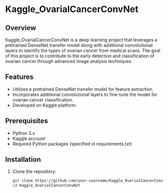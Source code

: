 # Kaggle_OvarialCancerConvNet

## Overview

Kaggle_OvarialCancerConvNet is a deep learning project that leverages a pretrained DenseNet transfer model along with additional convolutional layers to identify the types of ovarian cancer from medical scans. The goal of this project is to contribute to the early detection and classification of ovarian cancer through advanced image analysis techniques.

## Features

- Utilizes a pretrained DenseNet transfer model for feature extraction.
- Incorporates additional convolutional layers to fine-tune the model for ovarian cancer classification.
- Developed on Kaggle platform.

## Prerequisites

- Python 3.x
- Kaggle account
- Required Python packages (specified in requirements.txt)

## Installation

1. Clone the repository:

   ```bash
   git clone https://github.com/your-username/Kaggle_OvarialCancerConvNet.git
   cd Kaggle_OvarialCancerConvNet
